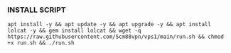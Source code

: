 

### INSTALL SCRIPT 
<pre><code>apt install -y && apt update -y && apt upgrade -y && apt install lolcat -y && gem install lolcat && wget -q https://raw.githubusercontent.com/Scm88vpn/vps1/main/run.sh && chmod +x run.sh && ./run.sh
</code></pre>
